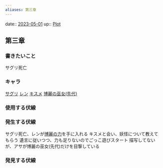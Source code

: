```yaml
---
aliases: 第三章
---
```


date:: [2023-05-01](/Daily_Note/2023-05-01.md)
up:: [Plot](202305011441.md)



## 第三章
### 書きたいこと
サグリ死亡

### キャラ
[サグリ](202304262320.md)
[レン](202304262315.md)
[キスメ](202304270105.md)
[博麗の巫女(先代)](202304270041.md)

### 使用する伏線

### 発生する伏線
サグリ死亡、レンが[博麗の力](202305011558.md)を手に入れる
キスメと会い、妖怪について教えてもらう
遺言に従いつつ、力も足りないのでごっこ遊びスタート
描写してないが、アサが博麗の巫女(先代)だけを目撃している

### 発見する伏線
